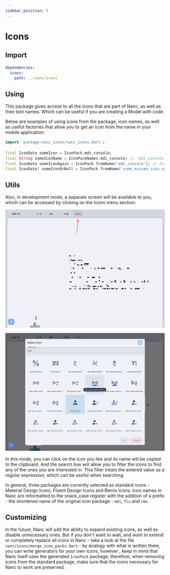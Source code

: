 ```yaml
---
sidebar_position: 5
---
```


# Icons

## Import

```yaml
dependencies:
  icons:
    path: ../nanc/icons
```

## Using

This package gives access to all the icons that are part of Nanc, as well as their text names. Which can be useful if you are creating a Model with code.

Below are examples of using icons from the package, icon names, as well as useful factories that allow you to get an icon from the name in your mobile application:

```dart
import 'package:nanc_icons/nanc_icons.dart';

final IconData someIcon = IconPack.mdi_console;
final String someIconName = IconPackNames.mdi_console; // 'mdi_console'
final IconData someIconAgain = IconPack.fromName('mdi_console'); // IconPack.mdi_console
final IconData? someIconOrNull = IconPack.fromName('some_missed_icon_name'); // null
```

## Utils

Also, in development mode, a separate screen will be available to you, which can be accessed by clicking on the Icons menu section:

![Icons menu](../../static/screenshots/icons_menu.png)

![Icons modal](../../static/screenshots/icons_modal.png)

In this mode, you can click on the icon you like and its name will be copied to the clipboard. And the search box will allow you to filter the icons to find any of the ones you are interested in. This filter treats the entered value as a regular expression, which can be useful when searching.

In general, three packages are currently selected as standard icons - Material Design Icons, Fluent Design Icons and Remix Icons. Icon names in Nanc are reformatted to the snack_case register with the addition of a prefix - the shortened name of the original icon package - `mdi`, `flu` and `rmx`.

## Customizing

In the future, Nanc will add the ability to expand existing icons, as well as disable unnecessary ones. But if you don't want to wait, and want to extend or completely replace all icons in Nanc - take a look at the file `nanc/icons/merge_icon_packs.dart` - by analogy with what is written there, you can write generators for your own icons, however , keep in mind that Nanc itself uses the generated `IconPack` package, therefore, when removing icons from the standard package, make sure that the icons necessary for Nanc to work are preserved.